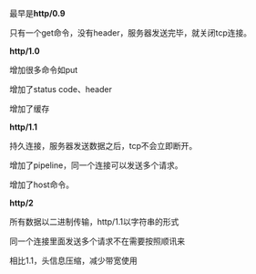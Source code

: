 最早是**http/0.9**

只有一个get命令，没有header，服务器发送完毕，就关闭tcp连接。



**http/1.0**

增加很多命令如put

增加了status code、header

增加了缓存



**http/1.1**

持久连接，服务器发送数据之后，tcp不会立即断开。

增加了pipeline，同一个连接可以发送多个请求。

增加了host命令。



**http/2**

所有数据以二进制传输，http/1.1以字符串的形式

同一个连接里面发送多个请求不在需要按照顺讯来

相比1.1，头信息压缩，减少带宽使用

